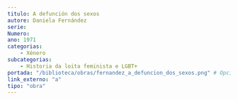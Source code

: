 ```yaml
---
titulo: A defunción dos sexos
autore: Daniela Fernández
serie:
Numero:
ano: 1971
categorias:
    - Xénero
subcategorias:
    - Historia da loita feminista e LGBT+
portada: "/biblioteca/obras/fernandez_a_defuncion_dos_sexos.png" # Opcional, imaxe da portada
link_externo: "a"
tipo: "obra"
---
```

